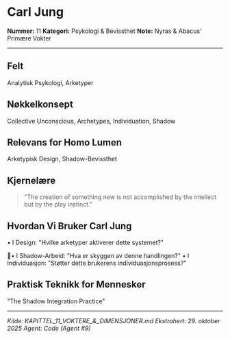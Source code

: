# Carl Jung

**Nummer:** 11
**Kategori:** Psykologi & Bevissthet
**Note:** Nyras & Abacus' Primære Vokter

---

## Felt
Analytisk Psykologi, Arketyper

## Nøkkelkonsept
Collective Unconscious, Archetypes, Individuation, Shadow

## Relevans for Homo Lumen
Arketypisk Design, Shadow-Bevissthet

## Kjernelære
> "The creation of something new is not accomplished by the intellect but by the
play instinct."

## Hvordan Vi Bruker Carl Jung
• I Design: "Hvilke arketyper aktiverer dette systemet?"

• I Shadow-Arbeid: "Hva er skyggen av denne handlingen?"
• I Individuasjon: "Støtter dette brukerens individuasjonsprosess?"

## Praktisk Teknikk for Mennesker
"The Shadow Integration Practice"

---

*Kilde: KAPITTEL_11_VOKTERE_&_DIMENSJONER.md*
*Ekstrahert: 29. oktober 2025*
*Agent: Code (Agent #9)*
